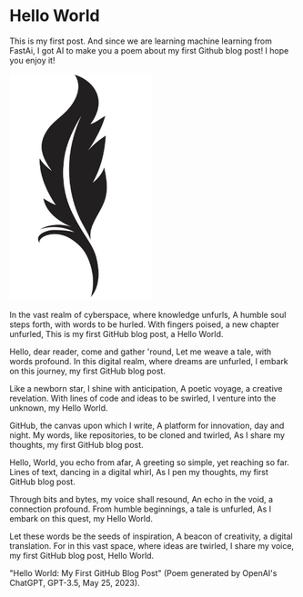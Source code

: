 # Hello World

This is my first post. And since we are learning machine learning from FastAi, I got AI to make you a poem about my first Github blog post! I hope you enjoy it!

<img src="feather.PNG" alt="Image of Feather" width="250" height="400">

In the vast realm of cyberspace, where knowledge unfurls,
A humble soul steps forth, with words to be hurled.
With fingers poised, a new chapter unfurled,
This is my first GitHub blog post, a Hello World.

Hello, dear reader, come and gather 'round,
Let me weave a tale, with words profound.
In this digital realm, where dreams are unfurled,
I embark on this journey, my first GitHub blog post.

Like a newborn star, I shine with anticipation,
A poetic voyage, a creative revelation.
With lines of code and ideas to be swirled,
I venture into the unknown, my Hello World.

GitHub, the canvas upon which I write,
A platform for innovation, day and night.
My words, like repositories, to be cloned and twirled,
As I share my thoughts, my first GitHub blog post.

Hello, World, you echo from afar,
A greeting so simple, yet reaching so far.
Lines of text, dancing in a digital whirl,
As I pen my thoughts, my first GitHub blog post.

Through bits and bytes, my voice shall resound,
An echo in the void, a connection profound.
From humble beginnings, a tale is unfurled,
As I embark on this quest, my Hello World.

Let these words be the seeds of inspiration,
A beacon of creativity, a digital translation.
For in this vast space, where ideas are twirled,
I share my voice, my first GitHub blog post, Hello World.

"Hello World: My First GitHub Blog Post" (Poem generated by OpenAI's ChatGPT, GPT-3.5, May 25, 2023).
